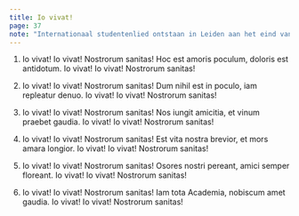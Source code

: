 ```yaml
---
title: Io vivat!
page: 37
note: "Internationaal studentenlied ontstaan in Leiden aan het eind van de 18e eeuw"
---
```


1. Io vivat! Io vivat!
Nostrorum sanitas!
Hoc est amoris poculum,
doloris est antidotum.
Io vivat! Io vivat!
Nostrorum sanitas!


2. Io vivat! Io vivat!
Nostrorum sanitas!
Dum nihil est in poculo,
iam repleatur denuo.
Io vivat! Io vivat!
Nostrorum sanitas!


3. Io vivat! Io vivat!
Nostrorum sanitas!
Nos iungit amicitia,
et vinum praebet gaudia.
Io vivat! Io vivat!
Nostrorum sanitas!


4. Io vivat! Io vivat!
Nostrorum sanitas!
Est vita nostra brevior,
et mors amara longior.
Io vivat! Io vivat!
Nostrorum sanitas!


5. Io vivat! Io vivat!
Nostrorum sanitas!
Osores nostri pereant,
amici semper floreant.
Io vivat! Io vivat!
Nostrorum sanitas!


6. Io vivat! Io vivat!
Nostrorum sanitas!
Iam tota Academia,
nobiscum amet gaudia.
Io vivat! Io vivat!
Nostrorum sanitas!
